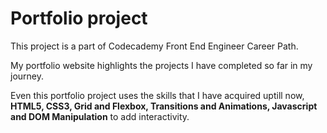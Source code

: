 # Portfolio project

This project is a part of Codecademy Front End Engineer Career Path.

My portfolio website highlights the projects I have completed so far in my journey.

Even this portfolio project uses the skills that I have acquired uptill now, **HTML5, CSS3, Grid and Flexbox, Transitions and Animations, Javascript and DOM Manipulation** to add interactivity.
